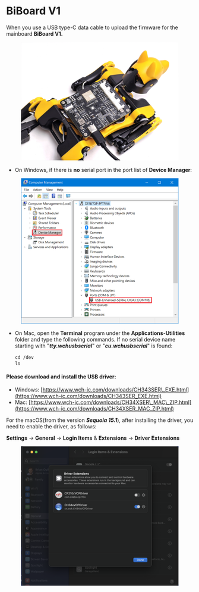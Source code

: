 # BiBoard V1

When you use a USB type-C data cable to upload the firmware for the mainboard **BiBoard V1.**

<figure><img src="../.gitbook/assets/BiBoard V1_USB cable.jpg" alt=""><figcaption></figcaption></figure>

* On Windows, if there is **no** serial port in the port list of **Device Manager**:

<figure><img src="../.gitbook/assets/image (541).png" alt=""><figcaption></figcaption></figure>

*   On Mac, open the **Terminal** program under the **Applications**-**Utilities** folder and type the following commands. If no serial device name starting with "_**tty.wchusbserial**_" or "_**cu.wchusbserial**_" is found:

    ```
    cd /dev
    ls
    ```

#### Please download and install the USB driver:

* Windows: [https://www.wch-ic.com/downloads/CH343SER\_EXE.html](https://www.wch-ic.com/downloads/CH343SER_EXE.html)
* Mac: [https://www.wch-ic.com/downloads/CH34XSER\_MAC\_ZIP.html](https://www.wch-ic.com/downloads/CH34XSER_MAC_ZIP.html)

For the macOS(from the version _**Sequoia 15.1**_), after installing the driver, you need to enable the driver, as follows:

**Settings** -> **General** -> **Login Items** & **Extensions** -> **Driver Extensions**

<figure><img src="../.gitbook/assets/enable_driver_Mac.png" alt=""><figcaption></figcaption></figure>
